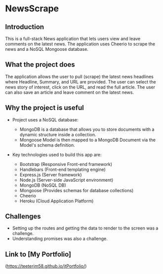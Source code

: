 # NewsScrape

## Introduction
This is a full-stack News application that lets users view and leave comments on the latest news. The application uses Cheerio to scrape the news and a NoSQL Mongoose database. 

## What the project does
The application allows the user to pull (scrape) the latest news headlines where Headline, Summary, and URL are provided.  The user can select the news story of interest, click on the URL, and read the full article.  The user can also save an article and leave comment on the latest news.

## Why the project is useful
* Project uses a NoSQL database:
    * MongoDB is a database that allows you to store documents with a dynamic structure inside a collection.
    * Mongoose Model is then mapped to a MongoDB Document via the Model's schema definition.
    
* Key technologies used to build this app are:
    * Bootstrap (Responsive Front-end framework)
    * Handlebars (Front-end templating engine)
    * Express.js (Server framework)
    * Node.js (Server-side JavaScript environment)
    * MongoDB (NoSQL DB)
    * Mongoose (Provides schemas for database collections)
    * Cheerio 
    * Heroku (Cloud Application Platform)

## Challenges
* Setting up the routes and getting the data to render to the screen was a challenge.
* Understanding promises was also a challenge.

## Link to [My Portfolio] 
(https://teeterjm58.github.io/jtPortfolio/)
